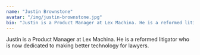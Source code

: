 ```yaml
---
name: "Justin Brownstone"
avatar: "/img/justin-brownstone.jpg"
bio: "Justin is a Product Manager at Lex Machina. He is a reformed litigator who is now dedicated to making better technology for lawyers."
---
```

Justin is a Product Manager at Lex Machina. He is a reformed litigator who is now dedicated to making better technology for lawyers.